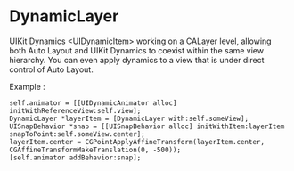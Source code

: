 DynamicLayer
============

UIKit Dynamics &lt;UIDynamicItem> working on a CALayer level, allowing both Auto Layout and UIKit Dynamics to coexist within the same
view hierarchy. You can even apply dynamics to a view that is under direct control of Auto Layout.

Example :
	
	self.animator = [[UIDynamicAnimator alloc] initWithReferenceView:self.view];
	DynamicLayer *layerItem = [DynamicLayer with:self.someView];
    UISnapBehavior *snap = [[UISnapBehavior alloc] initWithItem:layerItem snapToPoint:self.someView.center];
    layerItem.center = CGPointApplyAffineTransform(layerItem.center, CGAffineTransformMakeTranslation(0, -500));
    [self.animator addBehavior:snap];

